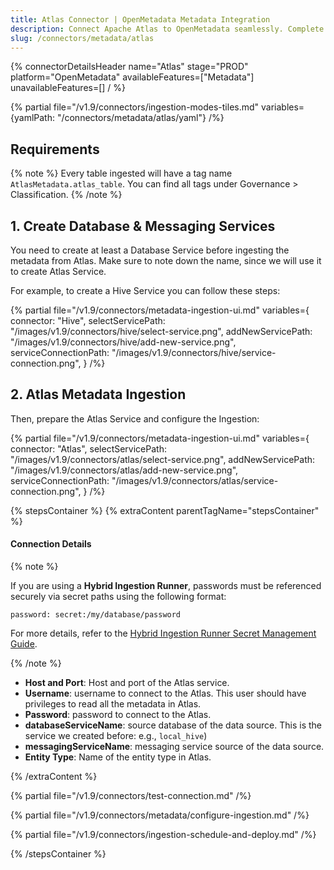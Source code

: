 ```yaml
---
title: Atlas Connector | OpenMetadata Metadata Integration
description: Connect Apache Atlas to OpenMetadata seamlessly. Complete setup guide, configuration steps, and best practices for Atlas metadata connector integration.
slug: /connectors/metadata/atlas
---
```


{% connectorDetailsHeader
name="Atlas"
stage="PROD"
platform="OpenMetadata"
availableFeatures=["Metadata"]
unavailableFeatures=[]
/ %}

{% partial file="/v1.9/connectors/ingestion-modes-tiles.md" variables={yamlPath: "/connectors/metadata/atlas/yaml"} /%}

## Requirements

{% note %}
Every table ingested will have a tag name `AtlasMetadata.atlas_table`. You can find all tags under
Governance > Classification.
{% /note %}

## 1. Create Database & Messaging Services

You need to create at least a Database Service before ingesting the metadata from Atlas. Make sure to note down the name, since
we will use it to create Atlas Service.

For example, to create a Hive Service you can follow these steps:

{% partial 
  file="/v1.9/connectors/metadata-ingestion-ui.md" 
  variables={
    connector: "Hive", 
    selectServicePath: "/images/v1.9/connectors/hive/select-service.png",
    addNewServicePath: "/images/v1.9/connectors/hive/add-new-service.png",
    serviceConnectionPath: "/images/v1.9/connectors/hive/service-connection.png",
} 
/%}

## 2. Atlas Metadata Ingestion

Then, prepare the Atlas Service and configure the Ingestion:

{% partial 
  file="/v1.9/connectors/metadata-ingestion-ui.md" 
  variables={
    connector: "Atlas", 
    selectServicePath: "/images/v1.9/connectors/atlas/select-service.png",
    addNewServicePath: "/images/v1.9/connectors/atlas/add-new-service.png",
    serviceConnectionPath: "/images/v1.9/connectors/atlas/service-connection.png",
} 
/%}

{% stepsContainer %}
{% extraContent parentTagName="stepsContainer" %}

#### Connection Details

{% note %} 

If you are using a **Hybrid Ingestion Runner**, passwords must be referenced securely via secret paths using the following format:

```
password: secret:/my/database/password
```
For more details, refer to the [Hybrid Ingestion Runner Secret Management Guide](https://docs.getcollate.io/getting-started/day-1/hybrid-saas/hybrid-ingestion-runner#3.-manage-secrets-securely).

{% /note %}

- **Host and Port**: Host and port of the Atlas service.
- **Username**: username to connect  to the Atlas. This user should have privileges to read all the metadata in Atlas.
- **Password**: password to connect  to the Atlas.
- **databaseServiceName**: source database of the data source. This is the service we created before: e.g., `local_hive`)
- **messagingServiceName**: messaging service source of the data source.
- **Entity Type**: Name of the entity type in Atlas.

{% /extraContent %}

{% partial file="/v1.9/connectors/test-connection.md" /%}

{% partial file="/v1.9/connectors/metadata/configure-ingestion.md" /%}

{% partial file="/v1.9/connectors/ingestion-schedule-and-deploy.md" /%}

{% /stepsContainer %}
